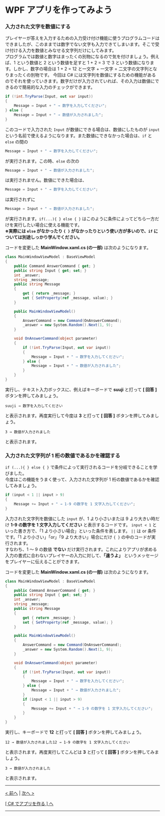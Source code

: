# WPF アプリを作ってみよう

### 入力された文字を数値にする

プレイヤーが答えを入力するための入力受け付け機能に使うプログラムコードはできましたが、このままでは数字でない文字も入力できてしまいます。そこで受け付ける入力を数値とみなせる文字列だけにしてみます。  
プログラムでは数値と数字はまったくの別物になるので気を付けましょう。例えば、1 という数値と 2 という数値を足すと 1 + 2 = 3 で 3 という数値になります。しかし、数字の場合は 1 + 2 = 12 と一文字 + 一文字 = 二文字の文字列となりまったくの別物です。
今回は C# には文字列を数値にするための機能があるのでそれを使っていきます。数字だけが入力されていれば、その入力は数値にできるので簡易的な入力のチェックができます。
```cs
if (!int.TryParse(Input, out var input))
{
    Message = Input + " → 数字を入力してください";
} else {
    Message = Input + " → 数値が入力されました";
}
```
このコードで入力された ```Input``` が数値にできる場合は、数値にしたものが ```input``` という名前で使えるようになります。また数値にできなかった場合は、```if``` と ```else``` の間の
```cs
Message = Input + " → 数字を入力してください";
```
が実行されます。この時、```else``` の次の
```cs
Message = Input + " → 数値が入力されました";
```
は実行されません。数値にできた場合は、
```cs
Message = Input + " → 数字を入力してください";
```
は実行されずに
```cs
Message = Input + " → 数値が入力されました";
```
が実行されます。```if(...){ } else { }``` はこのように条件によってどちら一方だけを実行したい場合に使える機能です。  
**※実際には ```else``` がなかったり ```{ }``` がなかったりという使い方が多いので、```if``` については別途しっかり学んでください。**  

コードを変更した **MainWindow.xaml.cs (の一部)** は次のようになります。  
```cs
class MainWindowViewModel : BaseViewModel
{
    public Command AnswerCommand { get; }
    public string Input { get; set; }
    int _answer;
    string _message;
    public string Message
    {
        get { return _message; }
        set { SetProperty(ref _message, value); }
    }

    public MainWindowViewModel()
    {
        AnswerCommand = new Command(OnAnswerCommand);
        _answer = new System.Random().Next(1, 9);
    }

    void OnAnswerCommand(object parameter)
    {
        if (!int.TryParse(Input, out var input))
        {
            Message = Input + " → 数字を入力してください";
        } else {
            Message = Input + " → 数値が入力されました";
        }
    }
}
```
実行し、テキスト入力ボックスに、例えばキーボードで **suuji** と打って **[ 回答 ]** ボタンを押してみましょう。

```
suuji → 数字を入力してください
```
と表示されます。再度実行して今度は **3** と打って **[ 回答 ]** ボタンを押してみましょう。
```
3 → 数値が入力されました
```
と表示されます。

### 入力された文字列が 1 桁の数値であるかを確認する

```if (...){ } else { }``` で条件によって実行されるコードを分岐できることを学びました。  
今度はこの機能をうまく使って、入力された文字列が 1 桁の数値であるかを確認してみましょう。
```cs
if (input < 1 || input > 9)
{
    Message += Input + " → 1-9 の数字を 1 文字入力してください";
}
```
入力された文字列を数値にした ```input``` が、1 より小さいまたは 9 より大きい時だけ **1-9 の数字を 1 文字入力してください** と表示するコードです。 ```input < 1``` といった書き方で、「1 より小さい場合」といった条件を表します。 ```||``` は or 条件です。「1 より小さい」「or」「9 より大きい」場合にだけ ```{ }``` の中のコードが実行されます。  
すなわち、1 ～ 9 の数値 **でない** だけ実行されます。これによりアプリが求める入力の書式に合わないプレイヤーの入力に対して、**「違うよ」** というメッセージをプレイヤーに伝えることができます。  

コードを変更した **MainWindow.xaml.cs (の一部)** は次のようになります。  
```cs
class MainWindowViewModel : BaseViewModel
{
    public Command AnswerCommand { get; }
    public string Input { get; set; }
    int _answer;
    string _message;
    public string Message
    {
        get { return _message; }
        set { SetProperty(ref _message, value); }
    }

    public MainWindowViewModel()
    {
        AnswerCommand = new Command(OnAnswerCommand);
        _answer = new System.Random().Next(1, 9);
    }

    void OnAnswerCommand(object parameter)
    {
        if (!int.TryParse(Input, out var input))
        {
            Message = Input + " → 数字を入力してください";
        } else {
            Message = Input + " → 数値が入力されました";
        }
        if (input < 1 || input > 9)
        {
            Message += Input + " → 1-9 の数字を 1 文字入力してください";
        }
    }
}
```
実行し、キーボードで **12** と打って **[ 回答 ]** ボタンを押してみましょう。
```
12 → 数値が入力されました12 → 1-9 の数字を 1 文字入力してください
```
と表示されます。再度実行してこんどは **3** と打って **[ 回答 ]** ボタンを押してみましょう。  
```
3 → 数値が入力されました
```
と表示されます。

<hr />

[< 前へ](./textbook03.md) | [次へ >](./textbook05.md)  

[[ C# でアプリを作る ] へ](../../textbook/practice.md)
<hr />
